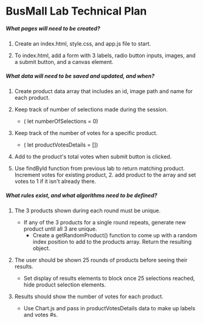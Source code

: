 
# BusMall Lab Technical Plan

##### What pages will need to be created?
1. Create an index.html, style.css, and app.js file to start.

2. To index.html, add a form with 3 labels, radio button inputs, images, and a submit button, and a canvas element.


##### What data will need to be saved and updated, and when?
1. Create product data array that includes an id, image path and name for each product.

2. Keep track of number of selections made during the session.
	- ( let numberOfSelections = 0)

3. Keep track of the number of votes for a specific product.
	- ( let productVotesDetails = [])

5. Add to the product's total votes when submit button is clicked.

6. Use findById function from previous lab to return matching product. Increment votes for existing product, 2. add product to the array and set votes to 1 if it isn't already there.


##### What rules exist, and what algorithms need to be defined?
1. The 3 products shown during each round must be unique.
	- If any of the 3 products for a single round repeats, generate new product until all 3 are unique.
		- Create a getRandomProduct() function to come up with a random index position to add to the products array. Return the resulting object.

2. The user should be shown 25 rounds of products before seeing their results.
	- Set display of results elements to block once 25 selections reached, hide product selection elements.

3. Results should show the number of votes for each product.
	- Use Chart.js and pass in productVotesDetails data to make up labels and votes #s.
